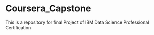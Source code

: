 # Coursera_Capstone
This is a repository for final Project of IBM Data Science Professional Certification
